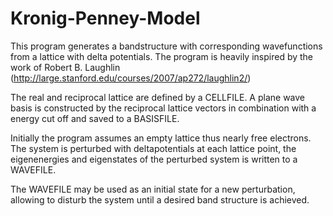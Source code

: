 # Kronig-Penney-Model
This program generates a bandstructure with corresponding wavefunctions from a lattice with delta potentials. 
The program is heavily inspired by the work of Robert B. Laughlin (http://large.stanford.edu/courses/2007/ap272/laughlin2/)

The real and reciprocal lattice are defined by a CELLFILE. A plane wave basis is constructed by the reciprocal lattice vectors in combination with a energy cut off  and saved to a BASISFILE.

Initially the program assumes an empty lattice thus nearly free electrons. The system is perturbed with deltapotentials at each lattice point, the eigenenergies and eigenstates of the perturbed system is written to a WAVEFILE.

The WAVEFILE may be used as an initial state for a new perturbation, allowing to disturb the system until a desired band structure is achieved.

